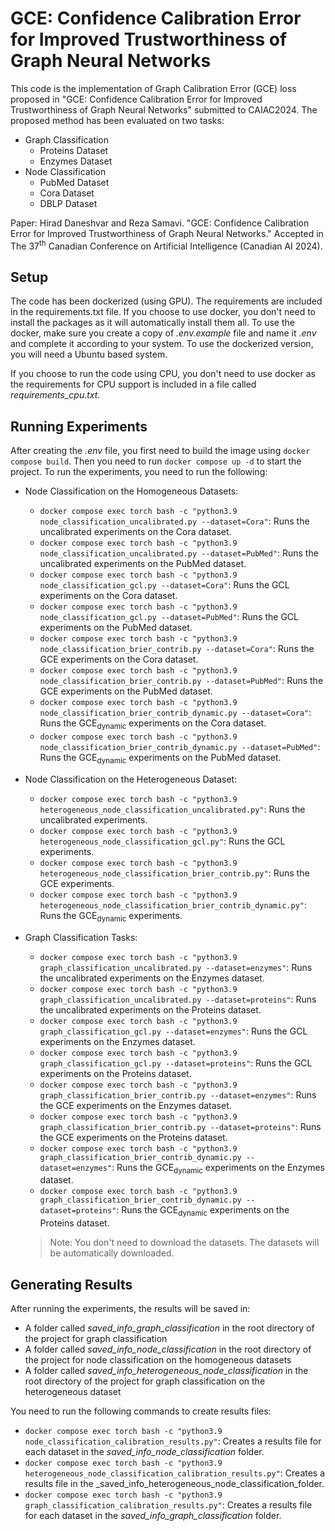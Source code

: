 # GCE: Confidence Calibration Error for Improved Trustworthiness of Graph Neural Networks

This code is the implementation of Graph Calibration Error (GCE) loss proposed in "GCE: Confidence Calibration Error for Improved Trustworthiness of Graph Neural Networks" submitted to CAIAC2024. The proposed method has been evaluated on two tasks:
- Graph Classification
    - Proteins Dataset
    - Enzymes Dataset
- Node Classification
    - PubMed Dataset
    - Cora Dataset
    - DBLP Dataset

Paper: Hirad Daneshvar and Reza Samavi. "GCE: Confidence Calibration Error for Improved Trustworthiness of Graph Neural Networks." Accepted in The 37<sup>th</sup> Canadian Conference on Artificial Intelligence (Canadian AI 2024).

## Setup
The code has been dockerized (using GPU). The requirements are included in the requirements.txt file. If you choose to use docker, you don't need to install the packages as it will automatically install them all. To use the docker, make sure you create a copy of _.env.example_ file and name it _.env_ and complete it according to your system. To use the dockerized version, you will need a Ubuntu based system.

If you choose to run the code using CPU, you don't need to use docker as the requirements for CPU support is included in a file called _requirements_cpu.txt_.

## Running Experiments
After creating the _.env_ file, you first need to build the image using ```docker compose build```. Then you need to run ```docker compose up -d``` to start the project. To run the experiments, you need to run the following:
- Node Classification on the Homogeneous Datasets:
    - ```docker compose exec torch bash -c "python3.9 node_classification_uncalibrated.py --dataset=Cora"```: Runs the uncalibrated experiments on the Cora dataset.
    - ```docker compose exec torch bash -c "python3.9 node_classification_uncalibrated.py --dataset=PubMed"```: Runs the uncalibrated experiments on the PubMed dataset.
    - ```docker compose exec torch bash -c "python3.9 node_classification_gcl.py --dataset=Cora"```: Runs the GCL experiments on the Cora dataset.
    - ```docker compose exec torch bash -c "python3.9 node_classification_gcl.py --dataset=PubMed"```: Runs the GCL experiments on the PubMed dataset.
    - ```docker compose exec torch bash -c "python3.9 node_classification_brier_contrib.py --dataset=Cora"```: Runs the GCE experiments on the Cora dataset.
    - ```docker compose exec torch bash -c "python3.9 node_classification_brier_contrib.py --dataset=PubMed"```: Runs the GCE experiments on the PubMed dataset.
    - ```docker compose exec torch bash -c "python3.9 node_classification_brier_contrib_dynamic.py --dataset=Cora"```: Runs the GCE<sub>dynamic</sub> experiments on the Cora dataset.
    - ```docker compose exec torch bash -c "python3.9 node_classification_brier_contrib_dynamic.py --dataset=PubMed"```: Runs the GCE<sub>dynamic</sub> experiments on the PubMed dataset.

- Node Classification on the Heterogeneous Dataset:
    - ```docker compose exec torch bash -c "python3.9 heterogeneous_node_classification_uncalibrated.py"```: Runs the uncalibrated experiments.
    - ```docker compose exec torch bash -c "python3.9 heterogeneous_node_classification_gcl.py"```: Runs the GCL experiments.
    - ```docker compose exec torch bash -c "python3.9 heterogeneous_node_classification_brier_contrib.py"```: Runs the GCE experiments.
    - ```docker compose exec torch bash -c "python3.9 heterogeneous_node_classification_brier_contrib_dynamic.py"```: Runs the GCE<sub>dynamic</sub> experiments.

- Graph Classification Tasks:
    - ```docker compose exec torch bash -c "python3.9 graph_classification_uncalibrated.py --dataset=enzymes"```: Runs the uncalibrated experiments on the Enzymes dataset.
    - ```docker compose exec torch bash -c "python3.9 graph_classification_uncalibrated.py --dataset=proteins"```: Runs the uncalibrated experiments on the Proteins dataset.
    - ```docker compose exec torch bash -c "python3.9 graph_classification_gcl.py --dataset=enzymes"```: Runs the GCL experiments on the Enzymes dataset.
    - ```docker compose exec torch bash -c "python3.9 graph_classification_gcl.py --dataset=proteins"```: Runs the GCL experiments on the Proteins dataset.
    - ```docker compose exec torch bash -c "python3.9 graph_classification_brier_contrib.py --dataset=enzymes"```: Runs the GCE experiments on the Enzymes dataset.
    - ```docker compose exec torch bash -c "python3.9 graph_classification_brier_contrib.py --dataset=proteins"```: Runs the GCE experiments on the Proteins dataset.
    - ```docker compose exec torch bash -c "python3.9 graph_classification_brier_contrib_dynamic.py --dataset=enzymes"```: Runs the GCE<sub>dynamic</sub> experiments on the Enzymes dataset.
    - ```docker compose exec torch bash -c "python3.9 graph_classification_brier_contrib_dynamic.py --dataset=proteins"```: Runs the GCE<sub>dynamic</sub> experiments on the Proteins dataset.

    > Note: You don't need to download the datasets. The datasets will be automatically downloaded.

## Generating Results
After running the experiments, the results will be saved in:
- A folder called _saved_info_graph_classification_ in the root directory of the project for graph classification
- A folder called _saved_info_node_classification_ in the root directory of the project for node classification on the homogeneous datasets
- A folder called _saved_info_heterogeneous_node_classification_ in the root directory of the project for graph classification on the heterogeneous dataset

You need to run the following commands to create results files:
- ```docker compose exec torch bash -c "python3.9 node_classification_calibration_results.py"```: Creates a results file for each dataset in the _saved_info_node_classification_ folder.
- ```docker compose exec torch bash -c "python3.9 heterogeneous_node_classification_calibration_results.py"```: Creates a results file in the _saved_info_heterogeneous_node_classification_folder.
- ```docker compose exec torch bash -c "python3.9 graph_classification_calibration_results.py"```: Creates a results file for each dataset in the _saved_info_graph_classification_ folder.
